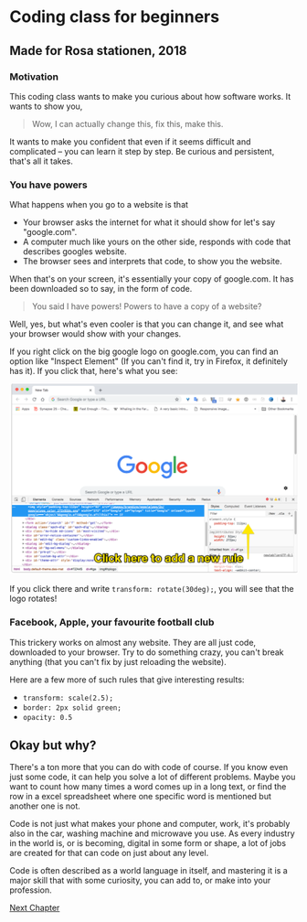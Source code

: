 # Coding class for beginners
## Made for Rosa stationen, 2018

### Motivation
This coding class wants to make you curious about how software works. It wants to show you,
> Wow, I can actually change this, fix this, make this.

It wants to make you confident that even if it seems difficult and complicated – you can learn it step by step. Be curious and persistent, that's all it takes.

### You have powers
What happens when you go to a website is that
* Your browser asks the internet for what it should show for let's say "google.com".
* A computer much like yours on the other side, responds with code that describes googles website.
* The browser sees and interprets that code, to show you the website.

When that's on your screen, it's essentially your copy of google.com. It has been downloaded so to say, in the form of code.

> You said I have powers! Powers to have a copy of a website?

Well, yes, but what's even cooler is that you can change it, and see what your browser would show with your changes.

If you right click on the big google logo on google.com, you can find an option like "Inspect Element" (If you can't find it, try in Firefox, it definitely has it). If you click that, here's what you see:

![Inspecting elements in Google Chrome](google-inspect.png)

If you click there and write `transform: rotate(30deg);`, you will see that the logo rotates!

### Facebook, Apple, your favourite football club

This trickery works on almost any website. They are all just code, downloaded to your browser. Try to do something crazy, you can't break anything (that you can't fix by just reloading the website).

Here are a few more of such rules that give interesting results:
* `transform: scale(2.5);`
* `border: 2px solid green;`
* `opacity: 0.5`

## Okay but why?

There's a ton more that you can do with code of course. If you know even just some code, it can help you solve a lot of different problems. Maybe you want to count how many times a word comes up in a long text, or find the row in a excel spreadsheet where one specific word is mentioned but another one is not.

Code is not just what makes your phone and computer, work, it's probably also in the car, washing machine and microwave you use.
As every industry in the world is, or is becoming, digital in some form or shape, a lot of jobs are created for that can code on just about any level.

Code is often described as a world language in itself, and mastering it is a major skill that with some curiosity, you can add to, or make into your profession.

[Next Chapter](2.md)